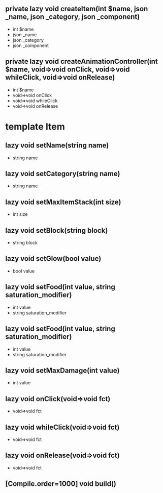 ## private lazy void createItem(int $name, json _name, json _category, json _component)
- int $name
- json _name
- json _category
- json _component



## private lazy void createAnimationController(int $name, void=>void onClick, void=>void whileClick, void=>void onRelease)
- int $name
- void=>void onClick
- void=>void whileClick
- void=>void onRelease



# template Item


## lazy void setName(string name)
- string name



## lazy void setCategory(string name)
- string name



## lazy void setMaxItemStack(int size)
- int size



## lazy void setBlock(string block)
- string block



## lazy void setGlow(bool value)
- bool value



## lazy void setFood(int value, string saturation_modifier)
- int value
- string saturation_modifier



## lazy void setFood(int value, string saturation_modifier)
- int value
- string saturation_modifier



## lazy void setMaxDamage(int value)
- int value



## lazy void onClick(void=>void fct)
- void=>void fct



## lazy void whileClick(void=>void fct)
- void=>void fct



## lazy void onRelease(void=>void fct)
- void=>void fct



## [Compile.order=1000] void build()





